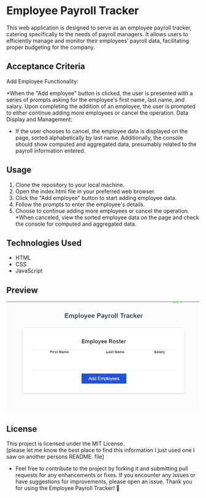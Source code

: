 # Employee Payroll Tracker
This web application is designed to serve as an employee payroll tracker, catering specifically to the needs of payroll managers. It allows users to efficiently manage and monitor their employees' payroll data, facilitating proper budgeting for the company.

## Acceptance Criteria
Add Employee Functionality:

*When the "Add employee" button is clicked, the user is presented with a series of prompts asking for the employee's first name, last name, and salary.
Upon completing the addition of an employee, the user is prompted to either continue adding more employees or cancel the operation.
Data Display and Management:

* If the user chooses to cancel, the employee data is displayed on the page, sorted alphabetically by last name.
Additionally, the console should show computed and aggregated data, presumably related to the payroll information entered.

## Usage
1.    Clone the repository to your local machine.
2.    Open the index.html file in your preferred web browser.
3.    Click the "Add employee" button to start adding employee data.
4.    Follow the prompts to enter the employee's details.
5.    Choose to continue adding more employees or cancel the operation.
    *When canceled, view the sorted employee data on the page and check the console for computed and aggregated data.

## Technologies Used
* HTML
* CSS
* JavaScript
## Preview
![](./Assets/Pictures/Screenshot.jpg)

## License
This project is licensed under the MIT License. <br> [please let me know the best place to find this information I just used one I saw on another persons README. file]

* Feel free to contribute to the project by forking it and submitting pull requests for any enhancements or fixes. If you encounter any issues or have suggestions for improvements, please open an issue. Thank you for using the Employee Payroll Tracker! 🚀
